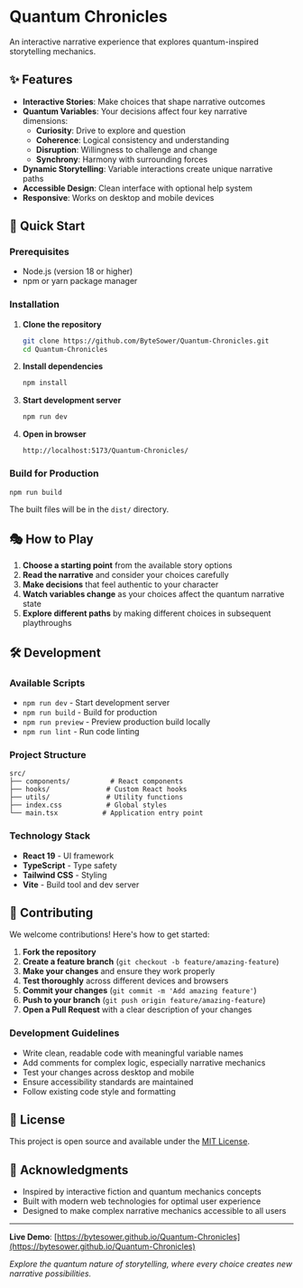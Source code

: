 # Quantum Chronicles

An interactive narrative experience that explores quantum-inspired storytelling mechanics.

## ✨ Features

- **Interactive Stories**: Make choices that shape narrative outcomes
- **Quantum Variables**: Your decisions affect four key narrative dimensions:
  - **Curiosity**: Drive to explore and question
  - **Coherence**: Logical consistency and understanding  
  - **Disruption**: Willingness to challenge and change
  - **Synchrony**: Harmony with surrounding forces
- **Dynamic Storytelling**: Variable interactions create unique narrative paths
- **Accessible Design**: Clean interface with optional help system
- **Responsive**: Works on desktop and mobile devices

## 🚀 Quick Start

### Prerequisites
- Node.js (version 18 or higher)
- npm or yarn package manager

### Installation

1. **Clone the repository**
   ```bash
   git clone https://github.com/ByteSower/Quantum-Chronicles.git
   cd Quantum-Chronicles
   ```

2. **Install dependencies**
   ```bash
   npm install
   ```

3. **Start development server**
   ```bash
   npm run dev
   ```

4. **Open in browser**
   ```
   http://localhost:5173/Quantum-Chronicles/
   ```

### Build for Production

```bash
npm run build
```

The built files will be in the `dist/` directory.

## 🎭 How to Play

1. **Choose a starting point** from the available story options
2. **Read the narrative** and consider your choices carefully
3. **Make decisions** that feel authentic to your character
4. **Watch variables change** as your choices affect the quantum narrative state
5. **Explore different paths** by making different choices in subsequent playthroughs

## 🛠️ Development

### Available Scripts

- `npm run dev` - Start development server
- `npm run build` - Build for production
- `npm run preview` - Preview production build locally
- `npm run lint` - Run code linting

### Project Structure

```
src/
├── components/          # React components
├── hooks/              # Custom React hooks
├── utils/              # Utility functions
├── index.css           # Global styles
└── main.tsx           # Application entry point
```

### Technology Stack

- **React 19** - UI framework
- **TypeScript** - Type safety
- **Tailwind CSS** - Styling
- **Vite** - Build tool and dev server

## 🤝 Contributing

We welcome contributions! Here's how to get started:

1. **Fork the repository**
2. **Create a feature branch** (`git checkout -b feature/amazing-feature`)
3. **Make your changes** and ensure they work properly
4. **Test thoroughly** across different devices and browsers
5. **Commit your changes** (`git commit -m 'Add amazing feature'`)
6. **Push to your branch** (`git push origin feature/amazing-feature`)
7. **Open a Pull Request** with a clear description of your changes

### Development Guidelines

- Write clean, readable code with meaningful variable names
- Add comments for complex logic, especially narrative mechanics
- Test your changes across desktop and mobile
- Ensure accessibility standards are maintained
- Follow existing code style and formatting

## 📝 License

This project is open source and available under the [MIT License](LICENSE).

## 🌟 Acknowledgments

- Inspired by interactive fiction and quantum mechanics concepts
- Built with modern web technologies for optimal user experience
- Designed to make complex narrative mechanics accessible to all users

---

**Live Demo**: [https://bytesower.github.io/Quantum-Chronicles](https://bytesower.github.io/Quantum-Chronicles)

*Explore the quantum nature of storytelling, where every choice creates new narrative possibilities.*
